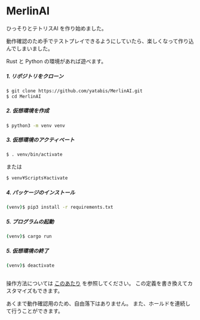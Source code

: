 # MerlinAI

ひっそりとテトリスAI を作り始めました。

動作確認のため手でテストプレイできるようにしていたら、楽しくなって作り込んでしまいました。

Rust と Python の環境があれば遊べます。


##### 1. リポジトリをクローン

```sh
$ git clone https://github.com/yatabis/MerlinAI.git
$ cd MerlinAI
```

##### 2. 仮想環境を作成

```sh
$ python3 -m venv venv
```

##### 3. 仮想環境のアクティベート

```sh
$ . venv/bin/activate
```

または

```sh
$ venv¥Scripts¥activate
```

##### 4. パッケージのインストール

```sh
(venv)$ pip3 install -r requirements.txt
```

##### 5. プログラムの起動

```sh
(venv)$ cargo run
```

##### 5. 仮想環境の終了

```sh
(venv)$ deactivate
```


##

操作方法については [このあたり](https://github.com/yatabis/MerlinAI/blob/6abf23c9ff21213c45e40457921757750cf841ff/viewer.py#L8-L17) を参照してください。
この定義を書き換えてカスタマイズもできます。

あくまで動作確認用のため、自由落下はありません。
また、ホールドを連続して行うことができます。
